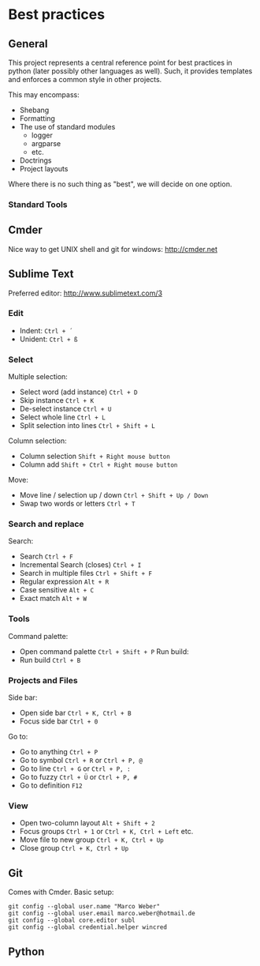# Best practices

## General

This project represents a central reference point for best practices in python
(later possibly other languages as well). Such, it provides templates and 
enforces a common style in other projects.

This may encompass:
- Shebang
- Formatting
- The use of standard modules
  - logger
  - argparse
  - etc.
- Doctrings
- Project layouts

Where there is no such thing as "best", we will decide on one option.


### Standard Tools

## Cmder

Nice way to get UNIX shell and git for windows: http://cmder.net

## Sublime Text

Preferred editor: http://www.sublimetext.com/3

### Edit

- Indent: `Ctrl + ´`
- Unident: `Ctrl + ß`

### Select

Multiple selection:
- Select word (add instance) `Ctrl + D`
- Skip instance `Ctrl + K`
- De-select instance `Ctrl + U`
- Select whole line `Ctrl + L`
- Split selection into lines `Ctrl + Shift + L`

Column selection:
- Column selection `Shift + Right mouse button`
- Column add `Shift + Ctrl + Right mouse button`

Move:
- Move line / selection up / down `Ctrl + Shift + Up / Down`
- Swap two words or letters `Ctrl + T`

### Search and replace

Search:
- Search `Ctrl + F`
- Incremental Search (closes) `Ctrl + I`
- Search in multiple files `Ctrl + Shift + F`
- Regular expression `Alt + R`
- Case sensitive `Alt + C`
- Exact match `Alt + W`

### Tools

Command palette:
- Open command palette `Ctrl + Shift + P`
Run build:
- Run build `Ctrl + B`

### Projects and Files

Side bar:
- Open side bar `Ctrl + K, Ctrl + B`
- Focus side bar `Ctrl + 0`

Go to:
- Go to anything `Ctrl + P`
- Go to symbol `Ctrl + R` or `Ctrl + P, @`
- Go to line `Ctrl + G` or `Ctrl + P, :`
- Go to fuzzy `Ctrl + Ü` or `Ctrl + P, #`
- Go to definition `F12`

### View

- Open two-column layout `Alt + Shift + 2`
- Focus groups `Ctrl + 1` or `Ctrl + K, Ctrl + Left` etc.
- Move file to new group `Ctrl + K, Ctrl + Up`
- Close group `Ctrl + K, Ctrl + Up`


## Git

Comes with Cmder. Basic setup:
```
git config --global user.name "Marco Weber"
git config --global user.email marco.weber@hotmail.de
git config --global core.editor subl
git config --global credential.helper wincred
```


## Python


